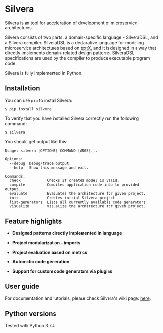 # Silvera

Silvera is an tool for acceleration of development of microservice architectures.

Silvera consists of two parts: a domain-specific language - SilveraDSL, and
a Silvera compiler. SilveraDSL is a declarative language for modeling microservice
architectures based on [textX](https://github.com/textX/textX), and it is designed
in a way that directly implements domain-related design patterns. SilveraDSL
specifications are used by the compiler to produce executable program code.

Silvera is fully implemented in Python.

## Installation

You can use `pip` to install Silvera:

```
$ pip install silvera
```

To verify that you have installed Silvera correctly run the following command:

```
$ silvera
```

You should get output like this:

```
Usage: silvera [OPTIONS] COMMAND [ARGS]...

Options:
  --debug  Debug/trace output.
  --help   Show this message and exit.

Commands:
  check            Checks if created model is valid.
  compile          Compiles application code into to provided output...
  evaluate         Evaluates the architecture for given project.
  init             Creates initial Silvera project
  list-generators  Lists all currently available code generators
  visualize        Visualize the architecture for given project.
```


## Feature highlights

* **Designed patterns directly implemented in language**

* **Project modularization - imports**

* **Project evaluation based on metrics**

* **Automatic code generation**

* **Support for custom code generators via plugins**


## User guide

For documentation and tutorials, please check Silvera's wiki page: [here](https://alensuljkanovic.github.io/silvera/).


## Python versions

Tested with Python 3.7.4
